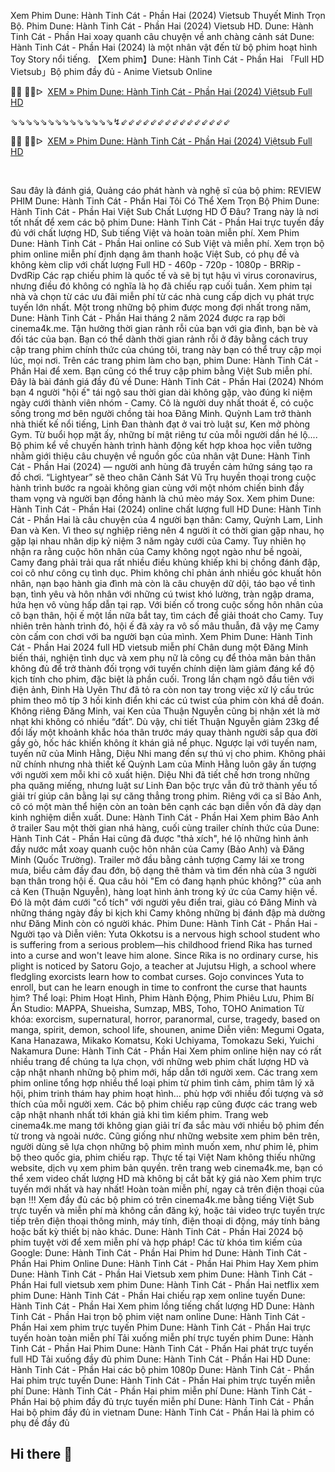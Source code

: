 Xem Phim Dune: Hành Tinh Cát - Phần Hai (2024) Vietsub Thuyết Minh Trọn Bộ. Phim Dune: Hành Tinh Cát - Phần Hai (2024) Vietsub HD. Dune: Hành Tinh Cát - Phần Hai xoay quanh câu chuyện về anh chàng cảnh sát Dune: Hành Tinh Cát - Phần Hai (2024) là một nhân vật đến từ bộ phim hoạt hình Toy Story nổi tiếng. 【Xem phim】Dune: Hành Tinh Cát - Phần Hai 「Full HD Vietsub」Bộ phim đầy đủ - Anime Vietsub Online

<p>🔴🔴 🔴🔴ᐅ &nbsp;<a href="https://t.co/WjS91LVNO7">XEM &raquo; Phim Dune: H&agrave;nh Tinh C&aacute;t - Phần Hai (2024) Việtsub Full HD</a></p>
<p>⇘⇘⇘⇘⇘⇘⇘⇘⇘⇘⇘⇘⇘⇘↯⇙⇙⇙⇙⇙⇙⇙⇙⇙⇙⇙⇙⇙⇙⇙</p>
<p>🔴🔴 🔴🔴ᐅ &nbsp;<a href="https://t.co/hI4yis67A5">XEM &raquo; Phim Dune: H&agrave;nh Tinh C&aacute;t - Phần Hai (2024) Việtsub Full HD</a></p>
<p><br></p>

Sau đây là đánh giá, Quảng cáo phát hành và nghệ sĩ của bộ phim:
REVIEW PHIM Dune: Hành Tinh Cát - Phần Hai Tôi Có Thể Xem Trọn Bộ Phim Dune: Hành Tinh Cát - Phần Hai Việt Sub Chất Lượng HD Ở Đâu?
Trang này là nơi tốt nhất để xem các bộ phim Dune: Hành Tinh Cát - Phần Hai trực tuyến đầy đủ với chất lượng HD, Sub tiếng Việt và hoàn toàn miễn phí.
Xem Phim Dune: Hành Tinh Cát - Phần Hai online có Sub Việt và miễn phí. Xem trọn bộ phim online miễn phí định dạng âm thanh hoặc Việt Sub, có phụ đề và không kèm clip với chất lượng Full HD - 460p - 720p - 1080p - BRRip - DvdRip
Các rạp chiếu phim là quốc tế và sẽ bị tụt hậu vì virus coronavirus, nhưng điều đó không có nghĩa là họ đã chiếu rạp cuối tuần. Xem phim tại nhà và chọn từ các ưu đãi miễn phí từ các nhà cung cấp dịch vụ phát trực tuyến lớn nhất.
Một trong những bộ phim được mong đợi nhất trong năm, Dune: Hành Tinh Cát - Phần Hai tháng 2 năm 2024 được ra rạp bởi cinema4k.me.
Tận hưởng thời gian rảnh rỗi của bạn với gia đình, bạn bè và đối tác của bạn. Bạn có thể dành thời gian rảnh rỗi ở đây bằng cách truy cập trang phim chính thức của chúng tôi, trang này bạn có thể truy cập mọi lúc, mọi nơi. Trên các trang phim làm cho bạn, phim Dune: Hành Tinh Cát - Phần Hai để xem. Bạn cũng có thể truy cập phim bằng Việt Sub miễn phí.
Đây là bài đánh giá đầy đủ về Dune: Hành Tinh Cát - Phần Hai (2024)
Nhóm bạn 4 người "hội ế" tái ngộ sau thời gian dài không gặp, vào đúng kỉ niệm ngày cưới thành viên nhóm - Camy. Cô là người duy nhất thoát ế, có cuộc sống
trong mơ bên người chồng tài hoa Đăng Minh. Quỳnh Lam trở thành nhà thiết kế nổi tiếng, Linh Đan thành đạt ở vai trò luật sư, Ken mở phòng Gym.
Từ buổi họp mặt ấy, những bí mật riêng tư của mỗi người dần hé lộ....
Bộ phim kể về chuyến hành trình hành động kết hợp khoa học viễn tưởng nhằm giới thiệu câu chuyện về nguồn gốc của nhân vật Dune: Hành Tinh Cát - Phần Hai (2024) — người anh hùng đã truyền cảm hứng sáng tạo ra đồ chơi. “Lightyear” sẽ theo chân Cảnh Sát Vũ Trụ huyền thoại trong cuộc hành trình bước ra ngoài không gian cùng với một nhóm chiến binh đầy tham vọng và người bạn đồng hành là chú mèo máy Sox.
Xem phim Dune: Hành Tinh Cát - Phần Hai (2024) online chất lượng full HD Dune: Hành Tinh Cát - Phần Hai là câu chuyện của 4 người bạn thân: Camy, Quỳnh Lam, Linh Đan và Ken. Vì theo sự nghiệp riêng nên 4 người ít có thời gian gặp nhau, họ gặp lại nhau nhân dịp kỷ niệm 3 năm ngày cưới của Camy. Tuy nhiên họ nhận ra rằng cuộc hôn nhân của Camy không ngọt ngào như bề ngoài, Camy đang phải trải qua rất nhiều điều khủng khiếp khi bị chồng đánh đập, coi cô như công cụ tình dục.
Phim không chỉ phản ánh nhiều góc khuất hôn nhân, nạn bạo hành gia đình mà còn là câu chuyện dữ dội, táo bạo về tình bạn, tình yêu và hôn nhân với những cú twist khó lường, tràn ngập drama, hứa hẹn vô vùng hấp dẫn tại rạp.
Với biến cố trong cuộc sống hôn nhân của cô bạn thân, hội ế một lần nữa bắt tay, tìm cách để giải thoát cho Camy. Tuy nhiên trên hành trình đó, hội ế đã xảy ra vô số mâu thuẫn, đã vậy mẹ Camy còn cấm con chơi với ba người bạn của mình.
Xem Phim Dune: Hành Tinh Cát - Phần Hai 2024 full HD vietsub miễn phí Chân dung một Đăng Minh biến thái, nghiện tình dục và xem phụ nữ là công cụ để thỏa mãn bản thân không đủ để trở thành đối trọng với tuyến chính diện làm giảm đáng kể độ kịch tính cho phim, đặc biệt là phần cuối.
Trong lần chạm ngõ đầu tiên với điện ảnh, Đinh Hà Uyên Thư đã tỏ ra còn non tay trong việc xử lý cấu trúc phim theo mô típ 3 hồi kinh điển khi các cú twist của phim còn khá dễ đoán.
Không riêng Đăng Minh, vai Ken của Thuận Nguyễn cũng bị nhận xét là mờ nhạt khi không có nhiều “đất”. Dù vậy, chi tiết Thuận Nguyễn giảm 23kg để đổi lấy một khoảnh khắc hóa thân trước máy quay thành người sắp qua đời gầy gò, hốc hác khiến không ít khán giả nể phục.
Ngược lại với tuyến nam, tuyến nữ của Minh Hằng, Diệu Nhi mang đến sự thú vị cho phim. Không phải nữ chính nhưng nhà thiết kế Quỳnh Lam của Minh Hằng luôn gây ấn tượng với người xem mỗi khi cô xuất hiện.
Diệu Nhi đã tiết chế hơn trong những pha quăng miếng, nhưng luật sư Linh Đan bộc trực vẫn đủ trở thành yếu tố giải trí giúp cân bằng lại sự căng thẳng trong phim.
Riêng với ca sĩ Bảo Anh, cô có một màn thể hiện còn an toàn bên cạnh các bạn diễn vốn đã dày dạn kinh nghiệm diễn xuất.
Dune: Hành Tinh Cát - Phần Hai Xem phim Bảo Anh ở trailer Sau một thời gian nhá hàng, cuối cùng trailer chính thức của Dune: Hành Tinh Cát - Phần Hai cũng đã được "thả xích", hé lộ những hình ảnh đầy nước mắt xoay quanh cuộc hôn nhân của Camy (Bảo Anh) và Đăng Minh (Quốc Trường).
Trailer mở đầu bằng cảnh tượng Camy lái xe trong mưa, biểu cảm đầy đau đớn, bộ dạng thê thảm và tìm đến nhà của 3 người bạn thân trong hội ế. Qua câu hỏi "Em có đang hạnh phúc không?" của anh cả Ken (Thuận Nguyễn), hàng loạt hình ảnh trong ký ức của Camy hiện về. Đó là một đám cưới "cổ tích" với người yêu điển trai, giàu có Đăng Minh và những tháng ngày đầy bi kịch khi Camy không những bị đánh đập mà dường như Đăng Minh còn có người khác.
Phim Dune: Hành Tinh Cát - Phần Hai - Người tạo và Diễn viên: Yuta Okkotsu is a nervous high school student who is suffering from a serious problem—his childhood friend Rika has turned into a curse and won't leave him alone. Since Rika is no ordinary curse, his plight is noticed by Satoru Gojo, a teacher at Jujutsu High, a school where fledgling exorcists learn how to combat curses. Gojo convinces Yuta to enroll, but can he learn enough in time to confront the curse that haunts him?
Thể loại: Phim Hoạt Hình, Phim Hành Động, Phim Phiêu Lưu, Phim Bí Ẩn Studio: MAPPA, Shueisha, Sumzap, MBS, Toho, TOHO Animation Từ khóa: exorcism, supernatural, horror, paranormal, curse, tragedy, based on manga, spirit, demon, school life, shounen, anime Diễn viên: Megumi Ogata, Kana Hanazawa, Mikako Komatsu, Koki Uchiyama, Tomokazu Seki, Yuichi Nakamura
Dune: Hành Tinh Cát - Phần Hai Xem phim online hiện nay có rất nhiều trang để chúng ta lựa chọn, với những web phim chất lượng HD và cập nhật nhanh những bộ phim mới, hấp dẫn tới người xem. Các trang xem phim online tổng hợp nhiều thể loại phim từ phim tình cảm, phim tâm lý xã hội, phim trinh thám hay phim hoạt hình… phù hợp với nhiều đối tượng và sở thích của mỗi người xem. Các bộ phim chiếu rạp cũng được các trang web cập nhật nhanh nhất tới khán giả khi tìm kiếm phim.
Trang web cinema4k.me mang tới không gian giải trí đa sắc màu với nhiều bộ phim đến từ trong và ngoài nước. Cũng giống như những website xem phim bên trên, người dùng sẽ lựa chọn những bộ phim mình muốn xem, như phim lẻ, phim bộ theo quốc gia, phim chiếu rạp.
Thực tế tại Việt Nam không thiếu những website, dịch vụ xem phim bản quyền. trên trang web cinema4k.me, bạn có thể xem video chất lượng HD mà không bị cắt bất kỳ giá nào
Xem phim trực tuyến mới nhất và hay nhất! Hoàn toàn miễn phí, ngay cả trên điện thoại của bạn !!!
Xem đầy đủ các bộ phim có trên cinema4k.me bằng tiếng Việt Sub trực tuyến và miễn phí mà không cần đăng ký, hoặc tải video trực tuyến trực tiếp trên điện thoại thông minh, máy tính, điện thoại di động, máy tính bảng hoặc bất kỳ thiết bị nào khác.
Dune: Hành Tinh Cát - Phần Hai 2024 bộ phim tuyệt vời để xem miễn phí và hợp pháp!
Các từ khóa tìm kiếm của Google:
Dune: Hành Tinh Cát - Phần Hai Phim hd
Dune: Hành Tinh Cát - Phần Hai Phim Online
Dune: Hành Tinh Cát - Phần Hai Phim Hay
Xem phim Dune: Hành Tinh Cát - Phần Hai Vietsub
xem phim Dune: Hành Tinh Cát - Phần Hai full vietsub
xem phim Dune: Hành Tinh Cát - Phần Hai netflix
xem phim Dune: Hành Tinh Cát - Phần Hai chiếu rạp
xem online tuyến Dune: Hành Tinh Cát - Phần Hai
Xem phim lồng tiếng chất lượng HD
Dune: Hành Tinh Cát - Phần Hai trọn bộ phim việt nam online
Dune: Hành Tinh Cát - Phần Hai xem phim trực tuyến
Phim Dune: Hành Tinh Cát - Phần Hai trực tuyến hoàn toàn miễn phí
Tải xuống miễn phí trực tuyến phim Dune: Hành Tinh Cát - Phần Hai
Phim Dune: Hành Tinh Cát - Phần Hai phát trực tuyến full HD
Tải xuống đầy đủ phim Dune: Hành Tinh Cát - Phần Hai HD
Dune: Hành Tinh Cát - Phần Hai các bộ phim 1080p
Dune: Hành Tinh Cát - Phần Hai phim trực tuyến
Dune: Hành Tinh Cát - Phần Hai phim trực tuyến miễn phí
Dune: Hành Tinh Cát - Phần Hai phim miễn phí
Dune: Hành Tinh Cát - Phần Hai bộ phim đầy đủ trực tuyến miễn phí
Dune: Hành Tinh Cát - Phần Hai bộ phim đầy đủ in vietnam
Dune: Hành Tinh Cát - Phần Hai là phim có phụ đề đầy đủ
## Hi there 👋

<!--

**Here are some ideas to get you started:**

🙋‍♀️ A short introduction - what is your organization all about?
🌈 Contribution guidelines - how can the community get involved?
👩‍💻 Useful resources - where can the community find your docs? Is there anything else the community should know?
🍿 Fun facts - what does your team eat for breakfast?
🧙 Remember, you can do mighty things with the power of [Markdown](https://docs.github.com/github/writing-on-github/getting-started-with-writing-and-formatting-on-github/basic-writing-and-formatting-syntax)
-->
